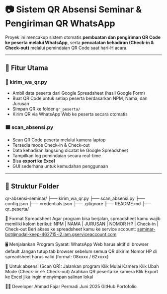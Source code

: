 # 📷 Sistem QR Absensi Seminar & Pengiriman QR WhatsApp

Proyek ini mencakup sistem otomatis **pembuatan dan pengiriman QR Code ke peserta melalui WhatsApp**, serta **pencatatan kehadiran (Check-in & Check-out)** melalui pemindaian QR Code saat hari-H acara.

---

## 📌 Fitur Utama

### 🧾 kirim_wa_qr.py
- Ambil data peserta dari Google Spreadsheet (hasil Google Form)
- Buat QR Code untuk setiap peserta berdasarkan NPM, Nama, dan Jurusan
- Simpan QR ke folder `qr_peserta/`
- Kirim QR via WhatsApp Web ke peserta secara otomatis

### 🟩 scan_absensi.py
- Scan QR Code peserta melalui kamera laptop
- Tersedia mode Check-in & Check-out
- Data kehadiran langsung dicatat ke Google Spreadsheet
- Tampilkan log pemindaian secara real-time
- Bisa **export ke Excel**
- GUI sederhana untuk kemudahan penggunaan

---

## 📁 Struktur Folder
qr-absensi-seminar/
├── kirim_wa_qr.py
├── scan_absensi.py
├── config.json
├── credentials.json
├── .gitignore
├── README.md
├── qr_peserta/

📄 Format Spreadsheet
Agar program bisa berjalan, spreadsheet kamu wajib memiliki kolom berikut:
NPM | NAMA | JURUSAN | NOMOR HP | Check-in | Check-out
Beri akses ke spreadsheet kamu ke service account:
seminar-bot@nodal-keep-462715-i2.iam.gserviceaccount.com

🖥️ Menjalankan Program
Syarat:
WhatsApp Web harus aktif di browser default
Jangan tutup tab browser sebelum semua QR dikirim
Nomor HP di spreadsheet harus valid (format: 08xxxx / 62xxxx)

📌 Untuk absensi (Scan QR):
Jalankan program
Klik Mulai Kamera
Klik Ubah Mode (Check-in ↔ Check-out)
Arahkan QR peserta ke kamera
Klik Export ke Excel jika ingin menyimpan salinan lokal


🧑‍💻 Developer
Ahmad Fajar Permadi
Juni 2025
GitHub Portofolio



